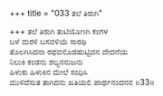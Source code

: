 +++
title = "033 ತಲೆ ತಿರುಗಿ"

+++
ತಲೆ ತಿರುಗಿ ತುಟಿಯೊಣಗಿ ಕಂಗಳ  
ಬಳೆ ಮರಳಿ ಬಸವಳಿಯೆ ಸಾರಥಿ  
ತೊಲಗಿಸಿದನಾ ರಥವನೊಡಹುಟ್ಟಿದನ ವೇದನೆಯ  
ನಿಲುಕಿ ಕಂಡನು ಶಲ್ಯನನುಜನು  
ಹಿಳುಕು ಹಿಳುಕಿನ ಮೇಲೆ ಸಂಧಿಸಿ  
ಮುಳಿದೆಸುತ ತಾಗಿದನು ಖತಿಯಲಿ ಪಾರ್ಥನಂದನನ    ॥33॥